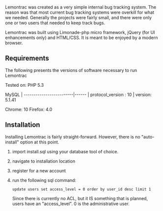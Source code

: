Lemontrac was created as a very simple internal bug tracking system. The reason
was that most current bug tracking systems were overkill for what we needed.
Generally the projects were fairly small, and there were only one or two users
that needed to keep track bugs.

Lemontrac was built using Limonade-php micro framework, jQuery (for UI
enhancements only) and HTML/CSS. It is meant to be enjoyed by a modern browser.


## Requirements ##
The following presents the versions of software necessary to run Lemontrac

Tested on: 
PHP 5.3

MySQL                    |
-------------------------|------
| protocol_version : 10 
| version:  5.1.41 


Chrome: 10
Firefox: 4.0


## Installation ##
Installing Lemontrac is fairly straight-forward. However, there is no 
"auto-install" option at this point.

1. import install.sql using your database tool of choice.
2. navigate to installation location
3. register for a new account
4. run the following sql command:

   `update users set access_level = 0 order by user_id desc limit 1`

   Since there is currently no ACL, but it IS something that is planned, users
   have an "access_level". 0 is the administrative user. 